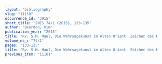 ```yaml
---
layout: "bibliography"
slug: "11158"
occurrence_id: "3915"
short_title: "JNES 74/1 (2015), 133-135"
author: "Beerden, Kim"
publication_year: "2015"
title: "Rv. S.M. Maul, Die Wahrsagekunst im Alten Orient. Zeichen des Himmels und der Erde"
volume_no_: "74/1"
pages: "133-135"
title: "Rv. S.M. Maul, Die Wahrsagekunst im Alten Orient. Zeichen des Himmels und der Erde"
previous_item: "11161"
---
```

